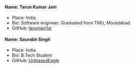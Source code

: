 #### Name: Tarun Kumar Jain

- Place: India.
- Bio: Software engineer. Graduated from TMU, Moradabad.
- GitHub: [tarunjain1st](https://github.com/tarunjain1st)

#### Name: Saurabh Singh

- Place: India.
- Bio: B.Tech Student
- GitHub: [UnbiasedEagle](https://github.com/UnbiasedEagle)
